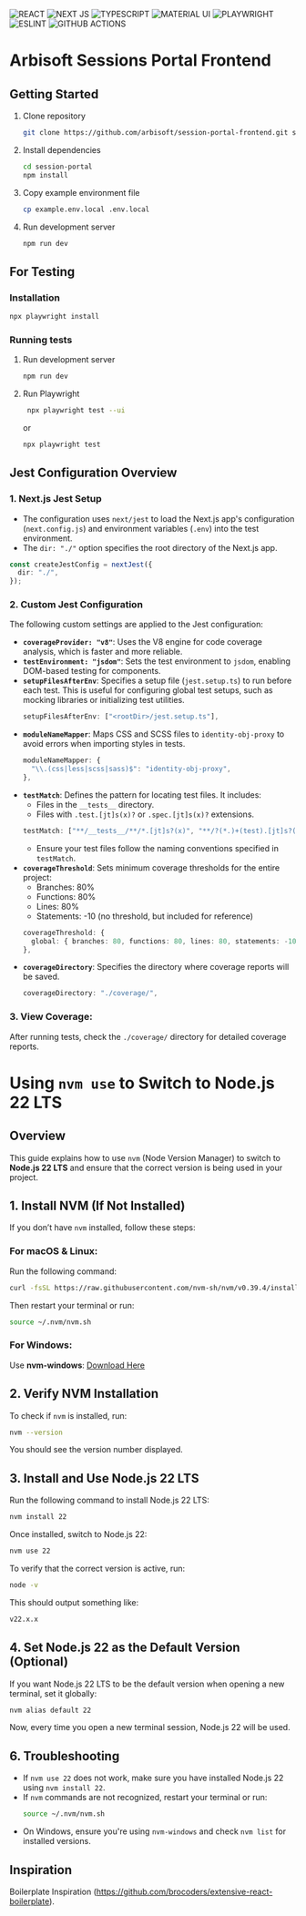 <!-- badges -->

![REACT](https://img.shields.io/badge/React%2018.3.1-20232A?style=for-the-badge&logo=react&logoColor=61DAFB)
![NEXT JS](https://img.shields.io/badge/next%20js%2014.2.15-000000?style=for-the-badge&logo=nextdotjs&logoColor=white)
![TYPESCRIPT](https://img.shields.io/badge/TypeScript%205.5.4-007ACC?style=for-the-badge&logo=typescript&logoColor=white)
![MATERIAL UI](https://img.shields.io/badge/Material%20UI%206.6.1-007FFF?style=for-the-badge&logo=mui&logoColor=white)
![PLAYWRIGHT](https://img.shields.io/badge/Playwright%201.43.1-45ba4b?style=for-the-badge&logo=Playwright&logoColor=white)
![ESLINT](https://img.shields.io/badge/eslint%208.57.1-3A33D1?style=for-the-badge&logo=eslint&logoColor=white)
![GITHUB ACTIONS](https://img.shields.io/badge/Github%20Actions-282a2e?style=for-the-badge&logo=githubactions&logoColor=367cfe)

# Arbisoft Sessions Portal Frontend

## Getting Started

1. Clone repository

   ```bash
   git clone https://github.com/arbisoft/session-portal-frontend.git session-portal
   ```

2. Install dependencies

   ```bash
   cd session-portal
   npm install
   ```

3. Copy example environment file

   ```bash
   cp example.env.local .env.local
   ```

4. Run development server

   ```bash
   npm run dev
   ```

## For Testing

### Installation

```bash
npx playwright install
```

### Running tests

1. Run development server

   ```bash
   npm run dev
   ```

1. Run Playwright

   ```bash
    npx playwright test --ui
   ```

   or

   ```bash
   npx playwright test
   ```

## Jest Configuration Overview

### 1. **Next.js Jest Setup**
   - The configuration uses `next/jest` to load the Next.js app's configuration (`next.config.js`) and environment variables (`.env`) into the test environment.
   - The `dir: "./"` option specifies the root directory of the Next.js app.

   ```typescript
   const createJestConfig = nextJest({
     dir: "./",
   });
   ```

### 2. **Custom Jest Configuration**
   The following custom settings are applied to the Jest configuration:

   - **`coverageProvider: "v8"`**: Uses the V8 engine for code coverage analysis, which is faster and more reliable.
   - **`testEnvironment: "jsdom"`**: Sets the test environment to `jsdom`, enabling DOM-based testing for components.
   - **`setupFilesAfterEnv`**: Specifies a setup file (`jest.setup.ts`) to run before each test. This is useful for configuring global test setups, such as mocking libraries or initializing test utilities.
     ```typescript
     setupFilesAfterEnv: ["<rootDir>/jest.setup.ts"],
     ```
   - **`moduleNameMapper`**: Maps CSS and SCSS files to `identity-obj-proxy` to avoid errors when importing styles in tests.
     ```typescript
     moduleNameMapper: {
       "\\.(css|less|scss|sass)$": "identity-obj-proxy",
     },
     ```
   - **`testMatch`**: Defines the pattern for locating test files. It includes:
     - Files in the `__tests__` directory.
     - Files with `.test.[jt]s(x)?` or `.spec.[jt]s(x)?` extensions.
     ```typescript
     testMatch: ["**/__tests__/**/*.[jt]s?(x)", "**/?(*.)+(test).[jt]s?(x)"],
     ```
      - Ensure your test files follow the naming conventions specified in `testMatch`.
   - **`coverageThreshold`**: Sets minimum coverage thresholds for the entire project:
     - Branches: 80%
     - Functions: 80%
     - Lines: 80%
     - Statements: -10 (no threshold, but included for reference)
     ```typescript
     coverageThreshold: {
       global: { branches: 80, functions: 80, lines: 80, statements: -10 },
     },
     ```
   - **`coverageDirectory`**: Specifies the directory where coverage reports will be saved.
     ```typescript
     coverageDirectory: "./coverage/",
     ```

### 3. **View Coverage**:
   After running tests, check the `./coverage/` directory for detailed coverage reports.

# **Using `nvm use` to Switch to Node.js 22 LTS**

## **Overview**
This guide explains how to use `nvm` (Node Version Manager) to switch to **Node.js 22 LTS** and ensure that the correct version is being used in your project.

## **1. Install NVM (If Not Installed)**
If you don’t have `nvm` installed, follow these steps:

### **For macOS & Linux:**
Run the following command:
```sh
curl -fsSL https://raw.githubusercontent.com/nvm-sh/nvm/v0.39.4/install.sh | bash
```
Then restart your terminal or run:
```sh
source ~/.nvm/nvm.sh
```

### **For Windows:**
Use **nvm-windows**: [Download Here](https://github.com/coreybutler/nvm-windows/releases)

## **2. Verify NVM Installation**
To check if `nvm` is installed, run:
```sh
nvm --version
```
You should see the version number displayed.

## **3. Install and Use Node.js 22 LTS**
Run the following command to install Node.js 22 LTS:
```sh
nvm install 22
```

Once installed, switch to Node.js 22:
```sh
nvm use 22
```

To verify that the correct version is active, run:
```sh
node -v
```
This should output something like:
```sh
v22.x.x
```

## **4. Set Node.js 22 as the Default Version (Optional)**
If you want Node.js 22 LTS to be the default version when opening a new terminal, set it globally:
```sh
nvm alias default 22
```
Now, every time you open a new terminal session, Node.js 22 will be used.

## **6. Troubleshooting**
- If `nvm use 22` does not work, make sure you have installed Node.js 22 using `nvm install 22`.  
- If `nvm` commands are not recognized, restart your terminal or run:
  ```sh
  source ~/.nvm/nvm.sh
  ```
- On Windows, ensure you're using `nvm-windows` and check `nvm list` for installed versions.

## Inspiration

Boilerplate Inspiration (https://github.com/brocoders/extensive-react-boilerplate).
